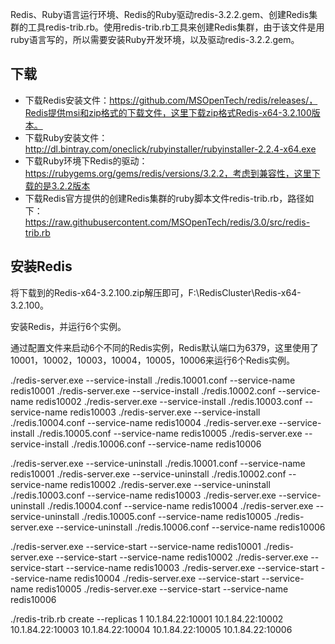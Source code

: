 Redis、Ruby语言运行环境、Redis的Ruby驱动redis-3.2.2.gem、创建Redis集群的工具redis-trib.rb。使用redis-trib.rb工具来创建Redis集群，由于该文件是用ruby语言写的，所以需要安装Ruby开发环境，以及驱动redis-3.2.2.gem。

## 下载
- 下载Redis安装文件：https://github.com/MSOpenTech/redis/releases/，Redis提供msi和zip格式的下载文件，这里下载zip格式Redis-x64-3.2.100版本。
- 下载Ruby安装文件：http://dl.bintray.com/oneclick/rubyinstaller/rubyinstaller-2.2.4-x64.exe
- 下载Ruby环境下Redis的驱动：https://rubygems.org/gems/redis/versions/3.2.2，考虑到兼容性，这里下载的是3.2.2版本
- 下载Redis官方提供的创建Redis集群的ruby脚本文件redis-trib.rb，路径如下：https://raw.githubusercontent.com/MSOpenTech/redis/3.0/src/redis-trib.rb

## 安装Redis
将下载到的Redis-x64-3.2.100.zip解压即可，F:\RedisCluster\Redis-x64-3.2.100。 

安装Redis，并运行6个实例。

通过配置文件来启动6个不同的Redis实例，Redis默认端口为6379，这里使用了10001，10002，10003，10004，10005，10006来运行6个Redis实例。

./redis-server.exe --service-install  ./redis.10001.conf --service-name redis10001
./redis-server.exe --service-install  ./redis.10002.conf --service-name redis10002
./redis-server.exe --service-install  ./redis.10003.conf --service-name redis10003
./redis-server.exe --service-install  ./redis.10004.conf --service-name redis10004
./redis-server.exe --service-install  ./redis.10005.conf --service-name redis10005
./redis-server.exe --service-install  ./redis.10006.conf --service-name redis10006


./redis-server.exe --service-uninstall  ./redis.10001.conf --service-name redis10001
./redis-server.exe --service-uninstall  ./redis.10002.conf --service-name redis10002
./redis-server.exe --service-uninstall  ./redis.10003.conf --service-name redis10003
./redis-server.exe --service-uninstall  ./redis.10004.conf --service-name redis10004
./redis-server.exe --service-uninstall  ./redis.10005.conf --service-name redis10005
./redis-server.exe --service-uninstall  ./redis.10006.conf --service-name redis10006

./redis-server.exe --service-start --service-name redis10001
./redis-server.exe --service-start --service-name redis10002
./redis-server.exe --service-start --service-name redis10003
./redis-server.exe --service-start --service-name redis10004
./redis-server.exe --service-start --service-name redis10005
./redis-server.exe --service-start --service-name redis10006

./redis-trib.rb create --replicas 1 10.1.84.22:10001 10.1.84.22:10002 10.1.84.22:10003 10.1.84.22:10004 10.1.84.22:10005 10.1.84.22:10006

